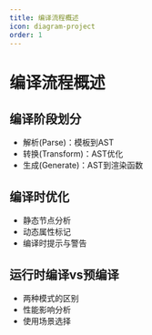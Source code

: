 ```yaml
---
title: 编译流程概述
icon: diagram-project
order: 1
---
```


# 编译流程概述

## 编译阶段划分
- 解析(Parse)：模板到AST
- 转换(Transform)：AST优化
- 生成(Generate)：AST到渲染函数

## 编译时优化
- 静态节点分析
- 动态属性标记
- 编译时提示与警告

## 运行时编译vs预编译
- 两种模式的区别
- 性能影响分析
- 使用场景选择
